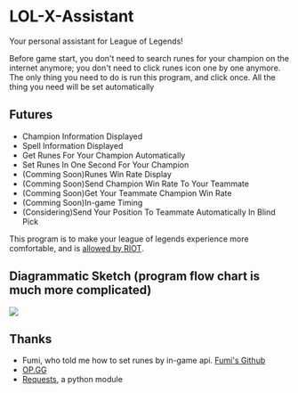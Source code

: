 <h1>LOL-X-Assistant</h1>
<p>Your personal assistant for League of Legends!</p>
<p>Before game start, you don't need to search runes for your champion on the internet anymore; you don't need to click runes icon one by one anymore. The only thing you need to do is run this program, and click once. All the thing you need will be set automatically</p>

<h2>Futures</h2>
<ul>
  <li>Champion Information Displayed</li>
  <li>Spell Information Displayed</li>
  <li>Get Runes For Your Champion Automatically</li>
  <li>Set Runes In One Second For Your Champion</li>
  <li>(Comming Soon)Runes Win Rate Display</li>
  <li>(Comming Soon)Send Champion Win Rate To Your Teammate</li>
  <li>(Comming Soon)Get Your Teammate Champion Win Rate</li>
  <li>(Comming Soon)In-game Timing</li>
  <li>(Considering)Send Your Position To Teammate Automatically In Blind Pick</li>
</ul>


<p>This program is to make your league of legends experience more comfortable, and is <a href="https://www.reddit.com/r/leagueoflegends/comments/7q6xku/runesreformed_set_your_runes_automatically/dsnjm0z/">allowed by RIOT</a>.</p>

<h2>Diagrammatic Sketch (program flow chart is much more complicated)</h2>
<img src="https://github.com/xuan32546/LOL-X-Assistant/blob/master/pics/12.png">

<h2>Thanks</h2>
<ul>
  <li>Fumi, who told me how to set runes by in-game api. <a href="https://github.com/Fumi24/RunesReformed">Fumi's Github</a></li>
  <li><a href="http://www.op.gg">OP.GG</a></li>
  <li><a href="https://github.com/requests/requests">Requests</a>, a python module</li>
</ul>
